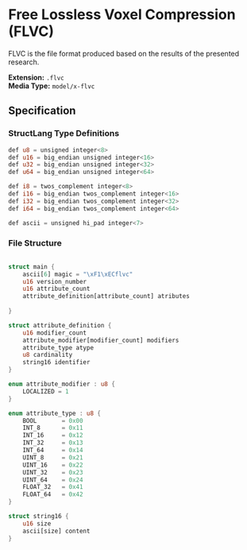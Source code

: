 # Free Lossless Voxel Compression (FLVC)

FLVC is the file format produced based on the results of the presented research.

**Extension:** `.flvc`<br>
**Media Type:** `model/x-flvc`

## Specification

### StructLang Type Definitions

```rust
def u8 = unsigned integer<8>
def u16 = big_endian unsigned integer<16>
def u32 = big_endian unsigned integer<32>
def u64 = big_endian unsigned integer<64>

def i8 = twos_complement integer<8>
def i16 = big_endian twos_complement integer<16>
def i32 = big_endian twos_complement integer<32>
def i64 = big_endian twos_complement integer<64>

def ascii = unsigned hi_pad integer<7>
```

### File Structure

```rust

struct main {
    ascii[6] magic = "\xF1\xECflvc"
    u16 version_number
    u16 attribute_count
    attribute_definition[attribute_count] atributes
    
}

struct attribute_definition {
    u16 modifier_count
    attribute_modifier[modifier_count] modifiers
    attribute_type atype
    u8 cardinality
    string16 identifier
}

enum attribute_modifier : u8 {
    LOCALIZED = 1
}

enum attribute_type : u8 {
    BOOL       = 0x00
    INT_8      = 0x11
    INT_16     = 0x12
    INT_32     = 0x13
    INT_64     = 0x14
    UINT_8     = 0x21
    UINT_16    = 0x22
    UINT_32    = 0x23
    UINT_64    = 0x24
    FLOAT_32   = 0x41
    FLOAT_64   = 0x42
}

struct string16 {
    u16 size
    ascii[size] content
}
```
